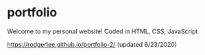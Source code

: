# portfolio

Welcome to my personal website! 
Coded in HTML, CSS, JavaScript

https://rodgerlee.github.io/portfolio-2/
(updated 6/23/2020)
